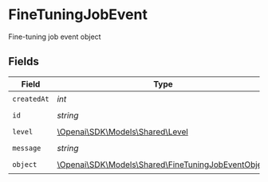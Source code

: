 # FineTuningJobEvent

Fine-tuning job event object


## Fields

| Field                                                                                                 | Type                                                                                                  | Required                                                                                              | Description                                                                                           |
| ----------------------------------------------------------------------------------------------------- | ----------------------------------------------------------------------------------------------------- | ----------------------------------------------------------------------------------------------------- | ----------------------------------------------------------------------------------------------------- |
| `createdAt`                                                                                           | *int*                                                                                                 | :heavy_check_mark:                                                                                    | N/A                                                                                                   |
| `id`                                                                                                  | *string*                                                                                              | :heavy_check_mark:                                                                                    | N/A                                                                                                   |
| `level`                                                                                               | [\Openai\SDK\Models\Shared\Level](../../models/shared/Level.md)                                       | :heavy_check_mark:                                                                                    | N/A                                                                                                   |
| `message`                                                                                             | *string*                                                                                              | :heavy_check_mark:                                                                                    | N/A                                                                                                   |
| `object`                                                                                              | [\Openai\SDK\Models\Shared\FineTuningJobEventObject](../../models/shared/FineTuningJobEventObject.md) | :heavy_check_mark:                                                                                    | N/A                                                                                                   |